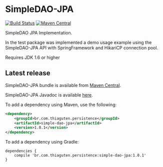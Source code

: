# SimpleDAO-JPA

[![Build Status](https://travis-ci.org/thiaguten/simple-dao-jpa.svg)](https://travis-ci.org/thiaguten/simple-dao-jpa)
[![Maven Central](https://maven-badges.herokuapp.com/maven-central/br.com.thiaguten.persistence/simple-dao-jpa/badge.svg)](https://maven-badges.herokuapp.com/maven-central/br.com.thiaguten.persistence/simple-dao-jpa)

SimpleDAO JPA Implementation.

In the test package was implemented a demo usage example using the SimpleDAO-JPA API with SpringFramework and HikariCP connection pool.

Requires JDK 1.6 or higher

## Latest release

SimpleDAO-JPA bundle is available from [Maven Central](http://search.maven.org/).

SimpleDAO-JPA Javadoc is available [here](http://thiaguten.github.io/simple-dao-jpa/apidocs/).

To add a dependency using Maven, use the following:

```xml
<dependency>
    <groupId>br.com.thiaguten.persistence</groupId>
    <artifactId>simple-dao-jpa</artifactId>
    <version>1.0.1</version>
</dependency>
```

To add a dependency using Gradle:

```
dependencies {
    compile 'br.com.thiaguten.persistence:simple-dao-jpa:1.0.1'
}
```


